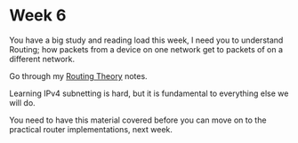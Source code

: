 # Week 6

You have a big study and reading load this week, I need you to understand Routing; how packets from a device on one network get to packets of on a different network.

Go through my [Routing Theory](https://johnoraw-education.gitbook.io/networking/routingtheory) notes.

Learning IPv4 subnetting is hard, but it is fundamental to everything else we will do.&#x20;

You need to have this material covered before you can move on to the practical router implementations, next week.&#x20;
